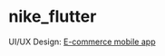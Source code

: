 # nike_flutter

UI/UX Design:
[E-commerce mobile app](https://dribbble.com/shots/23273887-E-commerce-mobile-app?fbclid=IwAR1Ic2uOkxecPX4bEi2HMNAeCOFH-ILoWU7wsDIlpWjudbPwrZeydzKLnHQ)
